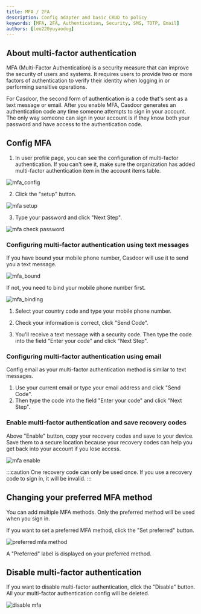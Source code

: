 ```yaml
---
title: MFA / 2FA
description: Config adapter and basic CRUD to policy
keywords: [MFA, 2FA, Authentication, Security, SMS, TOTP, Email]
authors: [leo220yuyaodog]
---
```


## About multi-factor authentication

MFA (Multi-Factor Authentication) is a security measure that can improve the security of users and systems. It requires
users to provide two or more factors of authentication to verify their identity when logging in or performing sensitive operations.

For Casdoor, the second form of authentication is a code that's sent as a text message or email. After you enable MFA,
Casdoor generates an authentication code any time someone attempts to sign in your account. The only way someone can sign in your account is if they know both your password and have access to the authentication code.

## Config MFA

1. In user profile page, you can see the configuration of multi-factor authentication. If you can't see it, make sure the organization has added
   multi-factor authentication item in the account items table.

![mfa_config](/img/user/mfa/mfa_config.png)

2. Click the "setup" button.

![mfa setup](/img/user/mfa/mfa_setup.png)

3. Type your password and click "Next Step".

![mfa check password](/img/user/mfa/mfa_check_password.png)

### Configuring multi-factor authentication using text messages

If you have bound your mobile phone number, Casdoor will use it to send you a text message.

![mfa_bound](/img/user/mfa/mfa_bound.png)

If not, you need to bind your mobile phone number first.

![mfa_binding](/img/user/mfa/mfa_binding.png)

1. Select your country code and type your mobile phone number.

2. Check your information is correct, click "Send Code".

3. You'll receive a text message with a security code. Then type the code into the field "Enter your code" and click "Next Step".

### Configuring multi-factor authentication using email

Config email as your multi-factor authentication method is similar to text messages.
1. Use your current email or type your email address and click "Send Code".
2. Then type the code into the field "Enter your code" and click "Next Step".

### Enable multi-factor authentication and save recovery codes

Above "Enable" button, copy your recovery codes and save to your device. Save them to a secure location because your
recovery codes can help you get back into your account if you lose access.

![mfa enable](/img/user/mfa/mfa_enable.png)

:::caution
One recovery code can only be used once. If you use a recovery code to sign in, it will be invalid.
:::


## Changing your preferred MFA method

You can add multiple MFA methods. Only the preferred method will be used when you sign in.

If you want to set a preferred MFA method, click the "Set preferred" button.

![preferred mfa method](/img/user/mfa/mfa_preferred_method.png)

A "Preferred" label is displayed on your preferred method.

## Disable multi-factor authentication

If you want to disable multi-factor authentication, click the "Disable" button. All your multi-factor authentication config
will be deleted.

![disable mfa](/img/user/mfa/mfa_disable.png)
